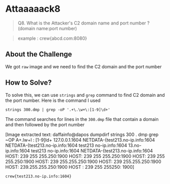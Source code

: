 # Attaaaaack8
> Q8. What is the Attacker's C2 domain name and port number ? (domain name:port number)

> example : crew{abcd.com:8080}

## About the Challenge
We got `raw` image and we need to find the C2 domain and the port number

## How to Solve?
To solve this, we can use `strings` and `grep` command to find C2 domain and the port number. Here is the command I used

```
strings 300.dmp | grep -oP '.+\.\w+\:[1-9]\d+'
```

The command searches for lines in the `300.dmp` file that contain a domain and then followed by the port number


[Image extracted text: daffainfo@dapos
dumpdirf strings
300 . dmp
grep
~OP
A+.lw+l : [1-9]ld+
127.0.0.1.1604
NETDATA-{test213.no-ip.info:1604
NETDATA-{test213.no-ip.info:1604
test213
no-ip.info:1604
13.no-ip.info:1604
test213
no-ip.info:1604
NETDATA-{test213.no-ip.info:1604
HOST:
239
255
255.250:1900
HOST:
239
255
255.250:1900
HOST:
239
255
255.250:1900
HOST:
239
255.255.250:1900
HOST:
239
255.255.250:1900
HOST:
239.255.255.250:1900
HOST :
239
255 255250: 1900]


```
crew{test213.no-ip.info:1604}
```